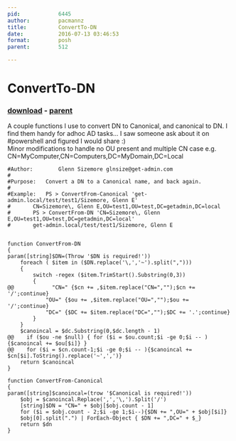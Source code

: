 ```yaml
---
pid:            6445
author:         pacmannz
title:          ConvertTo-DN
date:           2016-07-13 03:46:53
format:         posh
parent:         512

---
```


# ConvertTo-DN

### [download](//scripts/6445.ps1) - [parent](//scripts/512.md)

A couple functions I use to convert DN to Canonical, and canonical to DN. I find them handy for adhoc AD tasks... I saw someone ask about it on #powershell and figured I would share :)  
Minor modifications to handle no OU present and multiple CN case e.g. CN=MyComputer,CN=Computers,DC=MyDomain,DC=Local




```posh
#Author:    	Glenn Sizemore glnsize@get-admin.com
#
#Purpose:	Convert a DN to a Canonical name, and back again.
#
#Example:	PS > ConvertFrom-Canonical 'get-admin.local/test/test1/Sizemore, Glenn E'
#		CN=Sizemore\, Glenn E,OU=test1,OU=test,DC=getadmin,DC=local
#	 	PS > ConvertFrom-DN 'CN=Sizemore\, Glenn E,OU=test1,OU=test,DC=getadmin,DC=local'
#		get-admin.local/test/test1/Sizemore, Glenn E


function ConvertFrom-DN 
{
param([string]$DN=(Throw '$DN is required!'))
    foreach ( $item in ($DN.replace('\,','~').split(",")))
    {
        switch -regex ($item.TrimStart().Substring(0,3))
        {
@@            "CN=" {$cn += ,$item.replace("CN=","");$cn += '/';continue}
            "OU=" {$ou += ,$item.replace("OU=","");$ou += '/';continue}
            "DC=" {$DC += $item.replace("DC=","");$DC += '.';continue}
        }
    } 
    $canoincal = $dc.Substring(0,$dc.length - 1)
@@    if ($ou -ne $null) { for ($i = $ou.count;$i -ge 0;$i -- ){$canoincal += $ou[$i]} }
@@    for ($i = $cn.count-1;$i -ge 0;$i -- ){$canoincal += $cn[$i].ToString().replace('~',',')}
    return $canoincal
}

function ConvertFrom-Canonical 
{
param([string]$canoincal=(trow '$Canonical is required!'))
    $obj = $canoincal.Replace(',','\,').Split('/')
    [string]$DN = "CN=" + $obj[$obj.count - 1]
    for ($i = $obj.count - 2;$i -ge 1;$i--){$DN += ",OU=" + $obj[$i]}
    $obj[0].split(".") | ForEach-Object { $DN += ",DC=" + $_}
    return $dn
}
```
